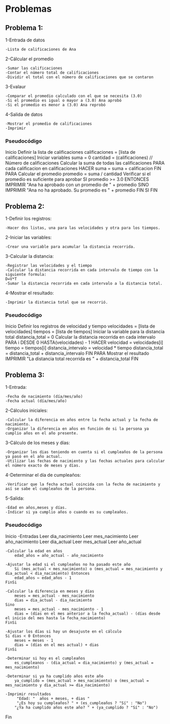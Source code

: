 # Problemas
## Problema 1:
1-Entrada de datos

    -Lista de calificaciones de Ana 

2-Cálcular el promedio

    -Sumar las calificaciones
    -Contar el número total de calificaciones 
    -Dividir el total con el número de calificaciones que se contaron

3-Evalaur 

    -Comparar el promedio calculado con el que se necesita (3.0)
    -Si el promedio es igual o mayor a (3.0) Ana aprobó
    -Si el promedio es menor a (3.0) Ana reprobó

4-Salida de datos

    -Mostrar el promedio de calificaciones
    -Imprimir 

### Pseudocódigo

Inicio
    Definir la lista de calificaciones
    calificaciones = [lista de calificaciones]
    Iniciar variables
    suma = 0
    cantidad = (calificaciones) // Número de calificaciones
    Calcular la suma de todas las calificaciones
    PARA cada calificacion en calificaciones HACER
        suma = suma + calificacion
    FIN PARA
    Calcular el promedio
        promedio = suma / cantidad
    Verificar si el promedio es suficiente para aprobar
    SI promedio >= 3.0 ENTONCES
        IMPRIMIR "Ana ha aprobado con un promedio de " + promedio
    SINO
        IMPRIMIR "Ana no ha aprobado. Su promedio es " + promedio
    FIN SI
FIN

## Problema 2:
1-Definir los registros:

    -Hacer dos listas, una para las velocidades y otra para los tiempos.

2-Iniciar las variables:

    -Crear una variable para acumular la distancia recorrida.

3-Calcular la distancia:

    -Registrar las velocidades y el tiempo
    -Calcular la distancia recorrida en cada intervalo de tiempo con la siguiente formula:
    D=V*T
    -Sumar la distancia recorrida en cada intervalo a la distancia total.

4-Mostrar el resultado:

    -Imprimir la distancia total que se recorrió.

### Pseudocódigo

Inicio
    Definir los registros de velocidad y tiempo
    velocidades = [lista de velocidades]
    tiempos = [lista de tiempos]
    Iniciar la variable para la distancia total
    distancia_total = 0
    Calcular la distancia recorrida en cada intervalo
    PARA i DESDE 0 HASTA(velocidades) - 1 HACER
        velocidad = velocidades[i]
        tiempo = tiempos[i]
        distancia_intervalo = velocidad * tiempo
        distancia_total = distancia_total + distancia_intervalo
    FIN PARA
    Mostrar el resultado
    IMPRIMIR "La distancia total recorrida es " + distancia_total
FIN

## Problema 3: 

1-Entrada: 

    -Fecha de nacimiento (día/mes/año)
    -Fecha actual (día/mes/año)

2-Cálculos iniciales:

    -Calcular la diferencia en años entre la fecha actual y la fecha de nacimiento.
    -Organizar la diferencia en años en función de si la persona ya cumplio años en el año presente.

3-Cálculo de los meses y días:

    -Organizar los dias teniendo en cuenta si el cumpleaños de la persona ya pasó en el año actual.
    -Utilizar las fechas de nacimiento y las fechas actuales para calcular el número exacto de meses y días.

4-Determinar el día de cumpleaños:

    -Verificar que la fecha actual coincida con la fecha de nacimiento y así se sabe el cumpleaños de la persona.

5-Salida:

    -Edad en años,meses y días.
    -Indicar si ya cumplio años o cuando es su cumpleaños.

### Pseudocódigo

Inicio
    -Entradas
        Leer dia_nacimiento
        Leer mes_nacimiento
        Leer año_nacimiento
        Leer dia_actual
        Leer mes_actual
        Leer año_actual

    -Calcular la edad en años
        edad_años = año_actual - año_nacimiento

    -Ajustar la edad si el cumpleaños no ha pasado este año 
        Si (mes_actual < mes_nacimiento) o (mes_actual = mes_nacimiento y dia_actual < dia_nacimiento) Entonces
        edad_años ← edad_años - 1
    FinSi

    -Calcular la diferencia en meses y días
        meses = mes_actual - mes_nacimiento
        dias = dia_actual - dia_nacimiento
    Sino
        meses = mes_actual - mes_nacimiento - 1
        dias = (días en el mes anterior a la fecha_actual) - (días desde el inicio del mes hasta la fecha_nacimiento)
    FinSi

    -Ajustar los días si hay un desajuste en el cálculo
    Si dias < 0 Entonces
        meses = meses - 1
        dias = (días en el mes actual) + dias
    FinSi

    -Determinar si hoy es el cumpleaños
        es_cumpleanos - (dia_actual = dia_nacimiento) y (mes_actual = mes_nacimiento)

    -Determinar si ya ha cumplido años este año
        ya_cumplido = (mes_actual > mes_nacimiento) o (mes_actual = mes_nacimiento y dia_actual >= dia_nacimiento)

    -Imprimir resultados
         "Edad: "  años + meses, + dias "
         "¿Es hoy su cumpleaños? " + (es_cumpleaños ? "Sí" : "No")
        "¿Ya ha cumplido años este año? " + (ya_cumplido ? "Sí" : "No")
Fin



